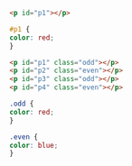 ```html
<p id="p1"></p>
```

```css
#p1 {
color: red;
}
```

```html
<p id="p1" class="odd"></p>
<p id="p2" class="even"></p>
<p id="p3" class="odd"></p>
<p id="p4" class="even"></p>
```

```css
.odd {
color: red;
}

.even {
color: blue;
}
```